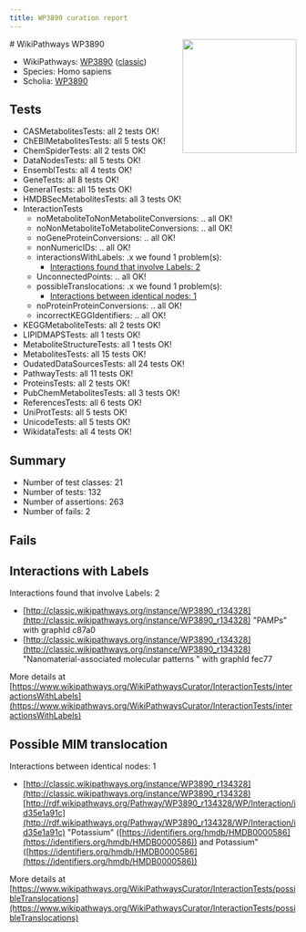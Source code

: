 ```yaml
---
title: WP3890 curation report
---
```


<img style="float: right; width: 200px" src="https://upload.wikimedia.org/wikipedia/commons/thumb/8/83/Wplogo_with_text_500.png/640px-Wplogo_with_text_500.png" />
# WikiPathways WP3890

* WikiPathways: [WP3890](https://wikipathways.org/pathways/WP3890) ([classic](https://classic.wikipathways.org/instance/WP3890))
* Species: Homo sapiens
* Scholia: [WP3890](https://scholia.toolforge.org/wikipathways/WP3890)
## Tests
* CASMetabolitesTests: all 2 tests OK!
* ChEBIMetabolitesTests: all 5 tests OK!
* ChemSpiderTests: all 2 tests OK!
* DataNodesTests: all 5 tests OK!
* EnsemblTests: all 4 tests OK!
* GeneTests: all 8 tests OK!
* GeneralTests: all 15 tests OK!
* HMDBSecMetabolitesTests: all 3 tests OK!
* InteractionTests
    * noMetaboliteToNonMetaboliteConversions: .. all OK!
    * noNonMetaboliteToMetaboliteConversions: .. all OK!
    * noGeneProteinConversions: .. all OK!
    * nonNumericIDs: .. all OK!
    * interactionsWithLabels: .x we found 1 problem(s):
        * [Interactions found that involve Labels: 2](#630d2679)
    * UnconnectedPoints: .. all OK!
    * possibleTranslocations: .x we found 1 problem(s):
        * [Interactions between identical nodes: 1](#1c118206)
    * noProteinProteinConversions: .. all OK!
    * incorrectKEGGIdentifiers: .. all OK!
* KEGGMetaboliteTests: all 2 tests OK!
* LIPIDMAPSTests: all 1 tests OK!
* MetaboliteStructureTests: all 1 tests OK!
* MetabolitesTests: all 15 tests OK!
* OudatedDataSourcesTests: all 24 tests OK!
* PathwayTests: all 11 tests OK!
* ProteinsTests: all 2 tests OK!
* PubChemMetabolitesTests: all 3 tests OK!
* ReferencesTests: all 6 tests OK!
* UniProtTests: all 5 tests OK!
* UnicodeTests: all 5 tests OK!
* WikidataTests: all 4 tests OK!


## Summary

* Number of test classes: 21
* Number of tests: 132
* Number of assertions: 263
* Number of fails: 2

## Fails

<a name="630d2679" />

## Interactions with Labels

Interactions found that involve Labels: 2

* [http://classic.wikipathways.org/instance/WP3890_r134328](http://classic.wikipathways.org/instance/WP3890_r134328) "PAMPs" with graphId c87a0
* [http://classic.wikipathways.org/instance/WP3890_r134328](http://classic.wikipathways.org/instance/WP3890_r134328) "Nanomaterial-associated molecular patterns " with graphId fec77


More details at [https://www.wikipathways.org/WikiPathwaysCurator/InteractionTests/interactionsWithLabels](https://www.wikipathways.org/WikiPathwaysCurator/InteractionTests/interactionsWithLabels)

<a name="1c118206" />

## Possible MIM translocation

Interactions between identical nodes: 1

* [http://classic.wikipathways.org/instance/WP3890_r134328](http://classic.wikipathways.org/instance/WP3890_r134328) [http://rdf.wikipathways.org/Pathway/WP3890_r134328/WP/Interaction/id35e1a91c](http://rdf.wikipathways.org/Pathway/WP3890_r134328/WP/Interaction/id35e1a91c) "Potassium" ([https://identifiers.org/hmdb/HMDB0000586](https://identifiers.org/hmdb/HMDB0000586)) and 
Potassium" ([https://identifiers.org/hmdb/HMDB0000586](https://identifiers.org/hmdb/HMDB0000586))


More details at [https://www.wikipathways.org/WikiPathwaysCurator/InteractionTests/possibleTranslocations](https://www.wikipathways.org/WikiPathwaysCurator/InteractionTests/possibleTranslocations)

